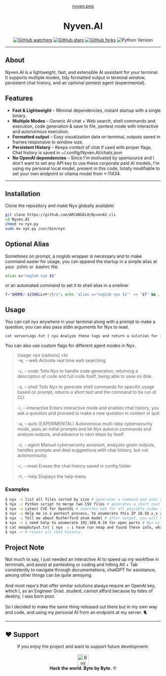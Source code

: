 <div align="center"> 

[nyven.png](https://postimg.cc/4KwrHFbD)

# Nyven.AI
[![GitHub watchers](https://img.shields.io/github/watchers/ARCANGEL0/NyvenAI-cli.svg?style=flat-square&color=4c1)](https://github.com/ARCANGEL0/NyvenAI-cli/watchers)
[![GitHub stars](https://img.shields.io/github/stars/ARCANGEL0/NyvenAI-cli.svg?style=flat-square&color=4c1)](https://github.com/ARCANGEL0/NyvenAI-cli/stargazers)
[![GitHub forks](https://img.shields.io/github/forks/ARCANGEL0/NyvenAI-cli.svg?style=flat-square&color=4c1)](https://github.com/ARCANGEL0/NyvenAI-cli/network/members)
![Python Version](https://img.shields.io/badge/python-3.10%2B-blue?style=flat-square)

</div> 

-----------

## About 

Nyven.AI is a lightweight, fast, and extensible AI assistant for your terminal.  
It supports multiple modes, tidy formatted output in terminal window, persistent chat history, and an optional pentest agent (experimental).

## Features

- **Fast & Lightweight** – Minimal dependencies, instant startup with a single binary.
- **Multiple Modes** – Generic AI chat + Web search, shell commands and execution, code generation & save to file, pentest mode with interactive and autonomous execution.
- **Formatted output** – Easy visualization data on terminal, outputs saved in frames responsive to window size.
- **Persistent History** – Keeps context of chat if used with proper flags. Chat history is saved in ~/.config/Nyven.AI/chats.json
- **No OpenAI dependencies** – Since I'm motivated by opensource and I don't want to set any API key to use these corporate paid AI models, I'm using my personal local model, present in this code, totally modifiable to set your own endpoint or ollama model from *:11434.
 
---

## Installation

Clone the repository and make Nyx globally available:

```bash
git clone https://github.com/ARCANGEL0/NyvenAI-cli
cd Nyven.AI
chmod +x nyx.py
sudo mv nyx.py /usr/bin/nyx
```

## Optional Alias

Sometimes on prompt, a noglob wrapper is necessary and to make command easier for usage, you can append the startup in a simple alias at your .zshrc or .bashrc file.

```bash
alias x="noglob nyx $1"
```

or an automated command to set it to shell alias in a oneliner

```bash
f="$HOME/.${SHELL##*/}rc"; echo 'alias x="noglob nyx $1"' >> "$f" && . "$f"
```

## Usage 

You can call nyx anywhere in your terminal along with a prompt to make a question, you can also pass stdin arguments for Nyx to read.

```bash
cat serverLogs.txt | nyx Analyze these logs and return a solution for it
```

You can also use custom flags for different agent modes in Nyx.

> Usage: nyx [options] <question or prompt> <br<br>
> -w, --web         Activate real time web searching <br><br>
> -c, --code        Tells Nyx to handle code generation, returning a description of code and full code itself, being able to save on disk. <br><br>
> -s, --shell        Tells Nyx to generate shell commands for specific usage based on prompt, returns a short text and the command to be run at CLI <br><br>
> -i, --interactive Enters interactive mode and enables chat history, you ask a question and proceed to make a new question in context or quit. <br><br>
> -a, --auto        (EXPERIMENTAL) Autonomous multi-step cybersecurity mode, pass an initial prompts and let Nyx autorun commands and analyze outputs, and advance to next steps by itself. <br><br>
> -x, --agent       Manual cybersecurity assistant, analyzes given outputs, handles prompts and deal suggestions with chat history, but not autonomously. <br><br>
> -r, --reset       Erases the chat history saved in config folder <br><br>
> -h, --help        Displays the help menu <br>

### Examples
```bash 
$ nyx -s list all files sorted by size # generates a command and asks user if he wants to Run it. 
$ nyx -c Python script to merge two CSV files # generates a short text and full python code, and asks user to copy code or save as a file in local dir.
$ nyx -w Latest CVE for OpenSSL # searches web for all possible index and findings on user prompt (CVE searches)
$ nyx -a Help me in a pentest process, to enumerate this IP 10.10.x.x and get a webshell # Nyx will provide suggestions and commands to be run and ask authorization to run them, after running he will self collect the logs, analyze and suggest next steps and repeat the cycle.
$ nyx -i Tell me about Rutherford atom model # after output, you will have option to ask a new question i.e: ''What about Schrodinger model?'' and continue conversation in context.
$ nyx -x i need help to enumerate 192.168.0.10 for open ports # Nyx will return a small and a list of commands to be run by user, and ask them to retrieve the logs by calling command again, as in example below
$ cat nmapOutput.txt | nyx -x i have run nmap and found these info, what do you suggest now? # Continues conversation saved on chat.json, analyzes nmap output and proceeds to suggest next steps
$ nyx -r # resets all chat history.
```



## Project Note

Not much to say, I just needed an interactive AI to speed up my workflow in terminals, and assist at pentesting or coding and hitting Alt + Tab consistently to navigate through documentations, chatGPT for assistance, among other things can be quite annoying. <br><br>
And most repo's that offer similar solutions always require an OpenAI key, which I, as an Engineer Grad. student, cannot afford because by tides of destiny, I was born poor. <br><br>
So I decided to make the same thing released out there but in my own way and code, and using my personal AI from an endpoint at my server. 🐈

---

## ❤️ Support


<div align="center">
  <center> 
    If you enjoy the project and want to support future development:
<br><br>
<a href='https://ko-fi.com/J3J7WTYV7' target='_blank'><img height='36' style='border:0px;height:36px;' src='https://storage.ko-fi.com/cdn/kofi3.png?v=6' border='0' alt='Buy Me a Coffee at ko-fi.com' /></a>
<br>
<strong>Hack the world. Byte by Byte.</strong> ⛛
</center>
</div>
